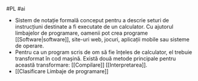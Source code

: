 #PL #ai
- Sistem de notație formală conceput pentru a descrie seturi de instrucțiuni destinate a fi executate de un calculator. Cu ajutorul limbajelor de programare, oamenii pot crea programe [[Software|software]], site-uri web, jocuri, aplicații mobile sau sisteme de operare.
- Pentru ca un program scris de om să fie înțeles de calculator, el trebuie transformat în cod mașină. Există două metode principale pentru această transformare: [[Compilare]] [[Interpretarea]].
- [[Clasificare Limbaje de programare]] 
